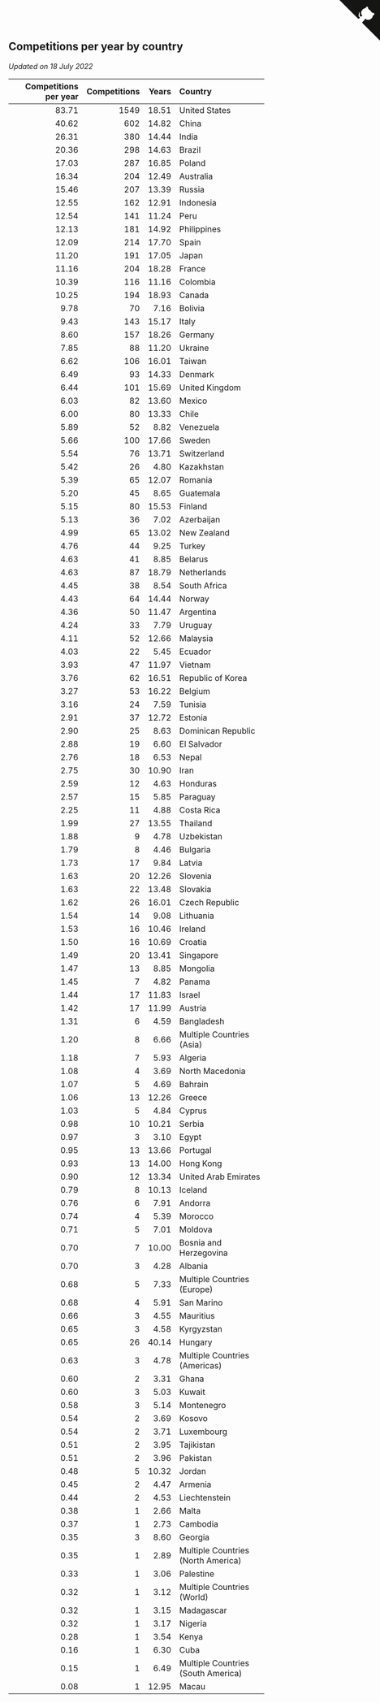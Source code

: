 ## Competitions per year by country

*Updated on 18 July 2022*

| Competitions per year | Competitions | Years | Country |
| ---: | ---: | ---: | :--- |
| 83.71 | 1549 | 18.51 | United States |
| 40.62 | 602 | 14.82 | China |
| 26.31 | 380 | 14.44 | India |
| 20.36 | 298 | 14.63 | Brazil |
| 17.03 | 287 | 16.85 | Poland |
| 16.34 | 204 | 12.49 | Australia |
| 15.46 | 207 | 13.39 | Russia |
| 12.55 | 162 | 12.91 | Indonesia |
| 12.54 | 141 | 11.24 | Peru |
| 12.13 | 181 | 14.92 | Philippines |
| 12.09 | 214 | 17.70 | Spain |
| 11.20 | 191 | 17.05 | Japan |
| 11.16 | 204 | 18.28 | France |
| 10.39 | 116 | 11.16 | Colombia |
| 10.25 | 194 | 18.93 | Canada |
| 9.78 | 70 | 7.16 | Bolivia |
| 9.43 | 143 | 15.17 | Italy |
| 8.60 | 157 | 18.26 | Germany |
| 7.85 | 88 | 11.20 | Ukraine |
| 6.62 | 106 | 16.01 | Taiwan |
| 6.49 | 93 | 14.33 | Denmark |
| 6.44 | 101 | 15.69 | United Kingdom |
| 6.03 | 82 | 13.60 | Mexico |
| 6.00 | 80 | 13.33 | Chile |
| 5.89 | 52 | 8.82 | Venezuela |
| 5.66 | 100 | 17.66 | Sweden |
| 5.54 | 76 | 13.71 | Switzerland |
| 5.42 | 26 | 4.80 | Kazakhstan |
| 5.39 | 65 | 12.07 | Romania |
| 5.20 | 45 | 8.65 | Guatemala |
| 5.15 | 80 | 15.53 | Finland |
| 5.13 | 36 | 7.02 | Azerbaijan |
| 4.99 | 65 | 13.02 | New Zealand |
| 4.76 | 44 | 9.25 | Turkey |
| 4.63 | 41 | 8.85 | Belarus |
| 4.63 | 87 | 18.79 | Netherlands |
| 4.45 | 38 | 8.54 | South Africa |
| 4.43 | 64 | 14.44 | Norway |
| 4.36 | 50 | 11.47 | Argentina |
| 4.24 | 33 | 7.79 | Uruguay |
| 4.11 | 52 | 12.66 | Malaysia |
| 4.03 | 22 | 5.45 | Ecuador |
| 3.93 | 47 | 11.97 | Vietnam |
| 3.76 | 62 | 16.51 | Republic of Korea |
| 3.27 | 53 | 16.22 | Belgium |
| 3.16 | 24 | 7.59 | Tunisia |
| 2.91 | 37 | 12.72 | Estonia |
| 2.90 | 25 | 8.63 | Dominican Republic |
| 2.88 | 19 | 6.60 | El Salvador |
| 2.76 | 18 | 6.53 | Nepal |
| 2.75 | 30 | 10.90 | Iran |
| 2.59 | 12 | 4.63 | Honduras |
| 2.57 | 15 | 5.85 | Paraguay |
| 2.25 | 11 | 4.88 | Costa Rica |
| 1.99 | 27 | 13.55 | Thailand |
| 1.88 | 9 | 4.78 | Uzbekistan |
| 1.79 | 8 | 4.46 | Bulgaria |
| 1.73 | 17 | 9.84 | Latvia |
| 1.63 | 20 | 12.26 | Slovenia |
| 1.63 | 22 | 13.48 | Slovakia |
| 1.62 | 26 | 16.01 | Czech Republic |
| 1.54 | 14 | 9.08 | Lithuania |
| 1.53 | 16 | 10.46 | Ireland |
| 1.50 | 16 | 10.69 | Croatia |
| 1.49 | 20 | 13.41 | Singapore |
| 1.47 | 13 | 8.85 | Mongolia |
| 1.45 | 7 | 4.82 | Panama |
| 1.44 | 17 | 11.83 | Israel |
| 1.42 | 17 | 11.99 | Austria |
| 1.31 | 6 | 4.59 | Bangladesh |
| 1.20 | 8 | 6.66 | Multiple Countries (Asia) |
| 1.18 | 7 | 5.93 | Algeria |
| 1.08 | 4 | 3.69 | North Macedonia |
| 1.07 | 5 | 4.69 | Bahrain |
| 1.06 | 13 | 12.26 | Greece |
| 1.03 | 5 | 4.84 | Cyprus |
| 0.98 | 10 | 10.21 | Serbia |
| 0.97 | 3 | 3.10 | Egypt |
| 0.95 | 13 | 13.66 | Portugal |
| 0.93 | 13 | 14.00 | Hong Kong |
| 0.90 | 12 | 13.34 | United Arab Emirates |
| 0.79 | 8 | 10.13 | Iceland |
| 0.76 | 6 | 7.91 | Andorra |
| 0.74 | 4 | 5.39 | Morocco |
| 0.71 | 5 | 7.01 | Moldova |
| 0.70 | 7 | 10.00 | Bosnia and Herzegovina |
| 0.70 | 3 | 4.28 | Albania |
| 0.68 | 5 | 7.33 | Multiple Countries (Europe) |
| 0.68 | 4 | 5.91 | San Marino |
| 0.66 | 3 | 4.55 | Mauritius |
| 0.65 | 3 | 4.58 | Kyrgyzstan |
| 0.65 | 26 | 40.14 | Hungary |
| 0.63 | 3 | 4.78 | Multiple Countries (Americas) |
| 0.60 | 2 | 3.31 | Ghana |
| 0.60 | 3 | 5.03 | Kuwait |
| 0.58 | 3 | 5.14 | Montenegro |
| 0.54 | 2 | 3.69 | Kosovo |
| 0.54 | 2 | 3.71 | Luxembourg |
| 0.51 | 2 | 3.95 | Tajikistan |
| 0.51 | 2 | 3.96 | Pakistan |
| 0.48 | 5 | 10.32 | Jordan |
| 0.45 | 2 | 4.47 | Armenia |
| 0.44 | 2 | 4.53 | Liechtenstein |
| 0.38 | 1 | 2.66 | Malta |
| 0.37 | 1 | 2.73 | Cambodia |
| 0.35 | 3 | 8.60 | Georgia |
| 0.35 | 1 | 2.89 | Multiple Countries (North America) |
| 0.33 | 1 | 3.06 | Palestine |
| 0.32 | 1 | 3.12 | Multiple Countries (World) |
| 0.32 | 1 | 3.15 | Madagascar |
| 0.32 | 1 | 3.17 | Nigeria |
| 0.28 | 1 | 3.54 | Kenya |
| 0.16 | 1 | 6.30 | Cuba |
| 0.15 | 1 | 6.49 | Multiple Countries (South America) |
| 0.08 | 1 | 12.95 | Macau |


<a href="https://github.com/jonatanklosko/wca_statistics" class="github-corner" aria-label="View source on Github"><svg width="80" height="80" viewBox="0 0 250 250" style="fill:#151513; color:#fff; position: absolute; top: 0; border: 0; right: 0;" aria-hidden="true"><path d="M0,0 L115,115 L130,115 L142,142 L250,250 L250,0 Z"></path><path d="M128.3,109.0 C113.8,99.7 119.0,89.6 119.0,89.6 C122.0,82.7 120.5,78.6 120.5,78.6 C119.2,72.0 123.4,76.3 123.4,76.3 C127.3,80.9 125.5,87.3 125.5,87.3 C122.9,97.6 130.6,101.9 134.4,103.2" fill="currentColor" style="transform-origin: 130px 106px;" class="octo-arm"></path><path d="M115.0,115.0 C114.9,115.1 118.7,116.5 119.8,115.4 L133.7,101.6 C136.9,99.2 139.9,98.4 142.2,98.6 C133.8,88.0 127.5,74.4 143.8,58.0 C148.5,53.4 154.0,51.2 159.7,51.0 C160.3,49.4 163.2,43.6 171.4,40.1 C171.4,40.1 176.1,42.5 178.8,56.2 C183.1,58.6 187.2,61.8 190.9,65.4 C194.5,69.0 197.7,73.2 200.1,77.6 C213.8,80.2 216.3,84.9 216.3,84.9 C212.7,93.1 206.9,96.0 205.4,96.6 C205.1,102.4 203.0,107.8 198.3,112.5 C181.9,128.9 168.3,122.5 157.7,114.1 C157.9,116.9 156.7,120.9 152.7,124.9 L141.0,136.5 C139.8,137.7 141.6,141.9 141.8,141.8 Z" fill="currentColor" class="octo-body"></path></svg></a><style>.github-corner:hover .octo-arm{animation:octocat-wave 560ms ease-in-out}@keyframes octocat-wave{0%,100%{transform:rotate(0)}20%,60%{transform:rotate(-25deg)}40%,80%{transform:rotate(10deg)}}@media (max-width:500px){.github-corner:hover .octo-arm{animation:none}.github-corner .octo-arm{animation:octocat-wave 560ms ease-in-out}}</style>
